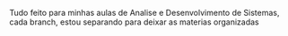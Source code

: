 Tudo feito para minhas aulas de Analise e Desenvolvimento de Sistemas, cada branch, estou separando para deixar as materias organizadas 
